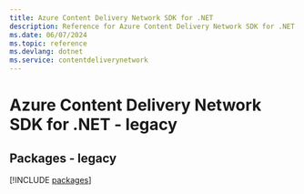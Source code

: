 ```yaml
---
title: Azure Content Delivery Network SDK for .NET
description: Reference for Azure Content Delivery Network SDK for .NET
ms.date: 06/07/2024
ms.topic: reference
ms.devlang: dotnet
ms.service: contentdeliverynetwork
---
```

# Azure Content Delivery Network SDK for .NET - legacy
## Packages - legacy
[!INCLUDE [packages](content-delivery-network-index.md)]